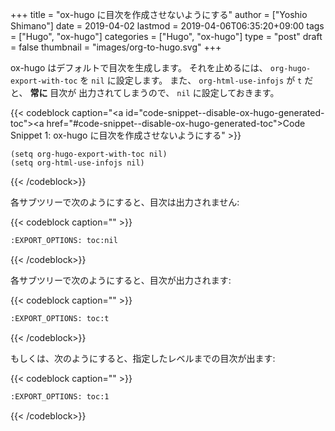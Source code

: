 +++
title = "ox-hugo に目次を作成させないようにする"
author = ["Yoshio Shimano"]
date = 2019-04-02
lastmod = 2019-04-06T06:35:20+09:00
tags = ["Hugo", "ox-hugo"]
categories = ["Hugo", "ox-hugo"]
type = "post"
draft = false
thumbnail = "images/org-to-hugo.svg"
+++

ox-hugo はデフォルトで目次を生成します。
それを止めるには、  `org-hugo-export-with-toc` を `nil` に設定します。
また、 `org-html-use-infojs` が `t` だと、 **常に** 目次が
出力されてしまうので、 `nil` に設定しておきます。

{{< codeblock caption="<a id=\"code-snippet--disable-ox-hugo-generated-toc\"></a><a href=\"#code-snippet--disable-ox-hugo-generated-toc\">Code Snippet 1</a>: ox-hugo に目次を作成させないようにする" >}}
```emacs-lisp
(setq org-hugo-export-with-toc nil)
(setq org-html-use-infojs nil)
```
{{< /codeblock>}}

各サブツリーで次のようにすると、目次は出力されません:

{{< codeblock caption="" >}}
```org
:EXPORT_OPTIONS: toc:nil
```
{{< /codeblock>}}

各サブツリーで次のようにすると、目次が出力されます:

{{< codeblock caption="" >}}
```org
:EXPORT_OPTIONS: toc:t
```
{{< /codeblock>}}

もしくは、次のようにすると、指定したレベルまでの目次が出ます:

{{< codeblock caption="" >}}
```org
:EXPORT_OPTIONS: toc:1
```
{{< /codeblock>}}
